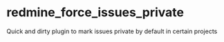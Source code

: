 redmine_force_issues_private
============================

Quick and dirty plugin to mark issues private by default in certain projects
